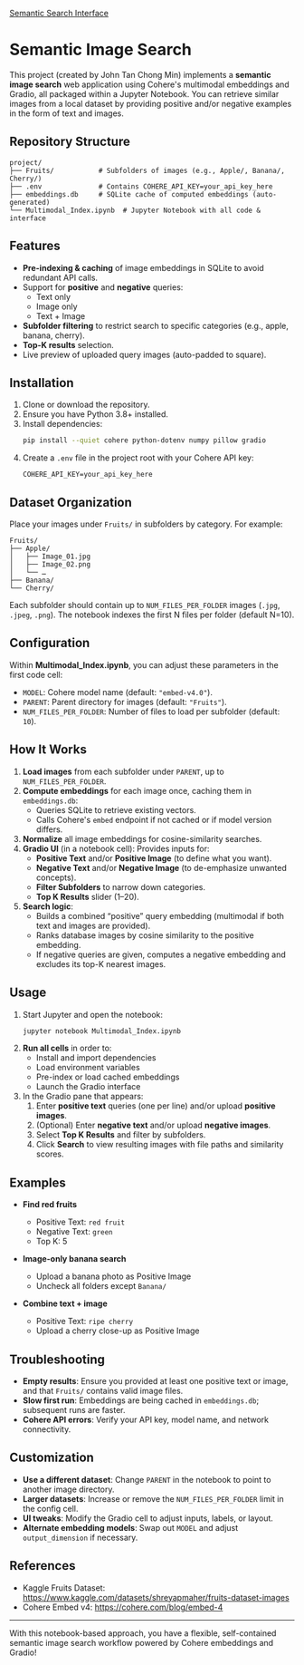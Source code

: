[Semantic Search Interface](preview.jpg)

# Semantic Image Search

This project (created by John Tan Chong Min) implements a **semantic image search** web application using Cohere's multimodal embeddings and Gradio, all packaged within a Jupyter Notebook. You can retrieve similar images from a local dataset by providing positive and/or negative examples in the form of text and images.

## Repository Structure

```
project/
├── Fruits/           # Subfolders of images (e.g., Apple/, Banana/, Cherry/)
├── .env              # Contains COHERE_API_KEY=your_api_key_here
├── embeddings.db     # SQLite cache of computed embeddings (auto-generated)
└── Multimodal_Index.ipynb  # Jupyter Notebook with all code & interface
```

## Features

- **Pre-indexing & caching** of image embeddings in SQLite to avoid redundant API calls.
- Support for **positive** and **negative** queries:
  - Text only
  - Image only
  - Text + Image
- **Subfolder filtering** to restrict search to specific categories (e.g., apple, banana, cherry).
- **Top-K results** selection.
- Live preview of uploaded query images (auto-padded to square).

## Installation

1. Clone or download the repository.
2. Ensure you have Python 3.8+ installed.
3. Install dependencies:
   ```bash
   pip install --quiet cohere python-dotenv numpy pillow gradio
   ```
4. Create a `.env` file in the project root with your Cohere API key:
   ```dotenv
   COHERE_API_KEY=your_api_key_here
   ```

## Dataset Organization

Place your images under `Fruits/` in subfolders by category. For example:

```
Fruits/
├── Apple/
│   ├── Image_01.jpg
│   ├── Image_02.png
│   └── …
├── Banana/
└── Cherry/
```

Each subfolder should contain up to `NUM_FILES_PER_FOLDER` images (`.jpg`, `.jpeg`, `.png`). The notebook indexes the first N files per folder (default N=10).

## Configuration

Within **Multimodal\_Index.ipynb**, you can adjust these parameters in the first code cell:

- `MODEL`: Cohere model name (default: `"embed-v4.0"`).
- `PARENT`: Parent directory for images (default: `"Fruits"`).
- `NUM_FILES_PER_FOLDER`: Number of files to load per subfolder (default: `10`).

## How It Works

1. **Load images** from each subfolder under `PARENT`, up to `NUM_FILES_PER_FOLDER`.
2. **Compute embeddings** for each image once, caching them in `embeddings.db`:
   - Queries SQLite to retrieve existing vectors.
   - Calls Cohere's `embed` endpoint if not cached or if model version differs.
3. **Normalize** all image embeddings for cosine-similarity searches.
4. **Gradio UI** (in a notebook cell): Provides inputs for:
   - **Positive Text** and/or **Positive Image** (to define what you want).
   - **Negative Text** and/or **Negative Image** (to de-emphasize unwanted concepts).
   - **Filter Subfolders** to narrow down categories.
   - **Top K Results** slider (1–20).
5. **Search logic**:
   - Builds a combined “positive” query embedding (multimodal if both text and images are provided).
   - Ranks database images by cosine similarity to the positive embedding.
   - If negative queries are given, computes a negative embedding and excludes its top-K nearest images.

## Usage

1. Start Jupyter and open the notebook:
   ```bash
   jupyter notebook Multimodal_Index.ipynb
   ```
2. **Run all cells** in order to:
   - Install and import dependencies
   - Load environment variables
   - Pre-index or load cached embeddings
   - Launch the Gradio interface
3. In the Gradio pane that appears:
   1. Enter **positive text** queries (one per line) and/or upload **positive images**.
   2. (Optional) Enter **negative text** and/or upload **negative images**.
   3. Select **Top K Results** and filter by subfolders.
   4. Click **Search** to view resulting images with file paths and similarity scores.

## Examples

- **Find red fruits**

  - Positive Text: `red fruit`
  - Negative Text: `green`
  - Top K: 5

- **Image-only banana search**

  - Upload a banana photo as Positive Image
  - Uncheck all folders except `Banana/`

- **Combine text + image**

  - Positive Text: `ripe cherry`
  - Upload a cherry close-up as Positive Image

## Troubleshooting

- **Empty results**: Ensure you provided at least one positive text or image, and that `Fruits/` contains valid image files.
- **Slow first run**: Embeddings are being cached in `embeddings.db`; subsequent runs are faster.
- **Cohere API errors**: Verify your API key, model name, and network connectivity.

## Customization

- **Use a different dataset**: Change `PARENT` in the notebook to point to another image directory.
- **Larger datasets**: Increase or remove the `NUM_FILES_PER_FOLDER` limit in the config cell.
- **UI tweaks**: Modify the Gradio cell to adjust inputs, labels, or layout.
- **Alternate embedding models**: Swap out `MODEL` and adjust `output_dimension` if necessary.

## References

- Kaggle Fruits Dataset: https://www.kaggle.com/datasets/shreyapmaher/fruits-dataset-images
- Cohere Embed v4: https://cohere.com/blog/embed-4

---

With this notebook-based approach, you have a flexible, self-contained semantic image search workflow powered by Cohere embeddings and Gradio!

